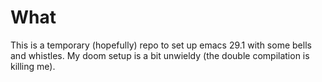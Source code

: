 # What

This is a temporary (hopefully) repo to set up emacs 29.1 with some bells and whistles. My doom setup is a bit unwieldy (the double compilation is killing me).
